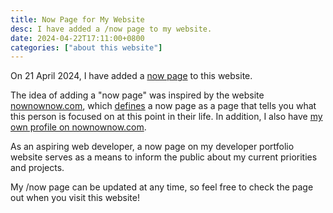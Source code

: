 ```yaml
---
title: Now Page for My Website
desc: I have added a /now page to my website.
date: 2024-04-22T17:11:00+0800
categories: ["about this website"]
---
```


On 21 April 2024, I have added a [now page](/now) to this website.

The idea of adding a "now page" was inspired by the website [nownownow.com](https://nownownow.com/), which [defines](https://nownownow.com/about) a now page as a page that tells you what this person is focused on at this point in their life. In addition, I also have [my own profile on nownownow.com](https://nownownow.com/p/D9En).

As an aspiring web developer, a now page on my developer portfolio website serves as a means to inform the public about my current priorities and projects.

My /now page can be updated at any time, so feel free to check the page out when you visit this website!